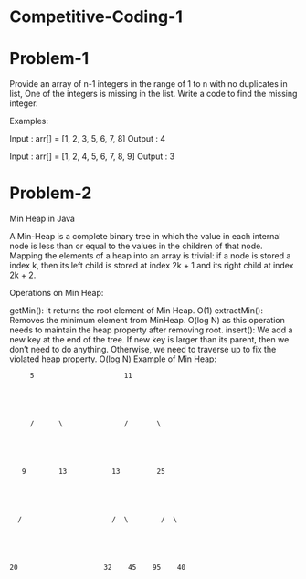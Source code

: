 # Competitive-Coding-1

# Problem-1

Provide an array of n-1 integers in the range of 1 to n with no duplicates in list, One of the integers is missing in the list. Write a code to find the missing integer.

Examples:

Input : arr[] = [1, 2, 3, 5, 6, 7, 8]
Output : 4

Input : arr[] = [1, 2, 4, 5, 6, 7, 8, 9]
Output : 3

# Problem-2

Min Heap in Java

A Min-Heap is a complete binary tree in which the value in each internal node is less than or equal to the values in the children of that node.
Mapping the elements of a heap into an array is trivial: if a node is stored a index k, then its left child is stored at index 2k + 1 and its right child at index 2k + 2.

Operations on Min Heap:

getMin(): It returns the root element of Min Heap. O(1)
extractMin(): Removes the minimum element from MinHeap. O(log N) as this operation needs to maintain the heap property after removing root.
insert(): We add a new key at the end of the tree. If new key is larger than its parent, then we don’t need to do anything. Otherwise, we need to traverse up to fix the violated heap property. O(log N)
Example of Min Heap:

         5                      11





         /      \               /       \  





       9        13           13         25 





      /                      /  \        /  \





    20                     32    45    95    40
